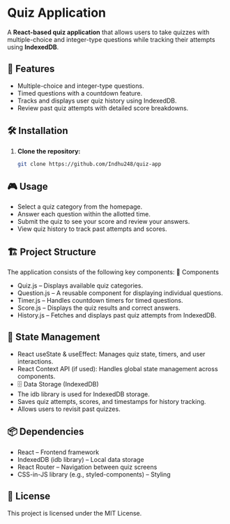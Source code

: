 # Quiz Application  

A **React-based quiz application** that allows users to take quizzes with multiple-choice and integer-type questions while tracking their attempts using **IndexedDB**.  

## 🚀 Features  

- Multiple-choice and integer-type questions.  
- Timed questions with a countdown feature.  
- Tracks and displays user quiz history using IndexedDB.  
- Review past quiz attempts with detailed score breakdowns.  

## 🛠 Installation  

1. **Clone the repository:**  
   ```bash
   git clone https://github.com/Indhu248/quiz-app

## 🎮 Usage
- Select a quiz category from the homepage.
- Answer each question within the allotted time.
- Submit the quiz to see your score and review your answers.
- View quiz history to track past attempts and scores.


## 🏗 Project Structure
The application consists of the following key components:
📌 Components
- Quiz.js – Displays available quiz categories.
- Question.js – A reusable component for displaying individual questions.
- Timer.js – Handles countdown timers for timed questions.
- Score.js – Displays the quiz results and correct answers.
- History.js – Fetches and displays past quiz attempts from IndexedDB.


## 🔗 State Management
- React useState & useEffect: Manages quiz state, timers, and user interactions.
- React Context API (if used): Handles global state management across components.
- 🗄 Data Storage (IndexedDB)
- The idb library is used for IndexedDB storage.
- Saves quiz attempts, scores, and timestamps for history tracking.
- Allows users to revisit past quizzes.

## 📦 Dependencies
- React – Frontend framework
- IndexedDB (idb library) – Local data storage
- React Router – Navigation between quiz screens
- CSS-in-JS library (e.g., styled-components) – Styling


## 📜 License
This project is licensed under the MIT License.
